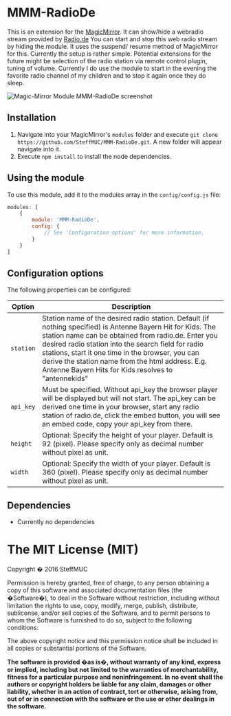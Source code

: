 # MMM-RadioDe
This is an extension for the [MagicMirror](https://github.com/MichMich/MagicMirror). It can show/hide a webradio stream provided by [Radio.de](http://www.radio.de)
You can start and stop this web radio stream by hiding the module. It uses the suspend/ resume method of MagicMirror for this.
Currently the setup is rather simple. Potential extensions for the future might be selection of the radio station via remote control plugin, tuning of volume.
Currently I do use the module to start in the evening the favorite radio channel of my children and to stop it again once they do sleep.

![Magic-Mirror Module MMM-RadioDe screenshot](https://github.com/SteffMUC/MMM-RadioDe/screenshot/MMM-RadioDe-Screenshot.jpg?raw=true)


## Installation
1. Navigate into your MagicMirror's `modules` folder and execute `git clone https://github.com/SteffMUC/MMM-RadioDe.git`. A new folder will appear navigate into it.
2. Execute `npm install` to install the node dependencies.

## Using the module

To use this module, add it to the modules array in the `config/config.js` file:
````javascript
modules: [
	{
		module: 'MMM-RadioDe',
		config: {
			// See 'Configuration options' for more information.
		}
	}
]
````

## Configuration options

The following properties can be configured:


<table width="100%">
	<!-- why, markdown... -->
	<thead>
		<tr>
			<th>Option</th>
			<th width="100%">Description</th>
		</tr>
	<thead>
	<tbody>
		<tr>
			<td><code>station</code></td>
			<td>Station name of the desired radio station. Default (if nothing specified) is Antenne Bayern Hit for Kids. The station name can be obtained from radio.de. Enter you desired radio station into the search field for radio stations, start it one time in the browser, you can derive the station name from the html address. E.g. Antenne Bayern Hits for Kids resolves to "antennekids"
		</tr>
		<tr>
			<td><code>api_key</code></td>
			<td>Must be specified. Without api_key the browser player will be displayed but will not start. The api_key can be derived one time in your browser, start any radio station of radio.de, click the embed button, you will see an embed code, copy your api_key from there.
			</td>
		</tr>
		<tr>
			<td><code>height</code></td>
			<td>Optional: Specify the height of your player. Default is 92 (pixel). Please specify only as decimal number without pixel as unit.
			</td>
		</tr>
		<tr>
			<td><code>width</code></td>
			<td>Optional: Specify the width of your player. Default is 360 (pixel). Please specify only as decimal number without pixel as unit.
			</td>
		</tr>
	</tbody>
</table>

## Dependencies
- Currently no dependencies

The MIT License (MIT)
=====================

Copyright � 2016 SteffMUC

Permission is hereby granted, free of charge, to any person
obtaining a copy of this software and associated documentation
files (the �Software�), to deal in the Software without
restriction, including without limitation the rights to use,
copy, modify, merge, publish, distribute, sublicense, and/or sell
copies of the Software, and to permit persons to whom the
Software is furnished to do so, subject to the following
conditions:

The above copyright notice and this permission notice shall be
included in all copies or substantial portions of the Software.

**The software is provided �as is�, without warranty of any kind, express or implied, including but not limited to the warranties of merchantability, fitness for a particular purpose and noninfringement. In no event shall the authors or copyright holders be liable for any claim, damages or other liability, whether in an action of contract, tort or otherwise, arising from, out of or in connection with the software or the use or other dealings in the software.**
